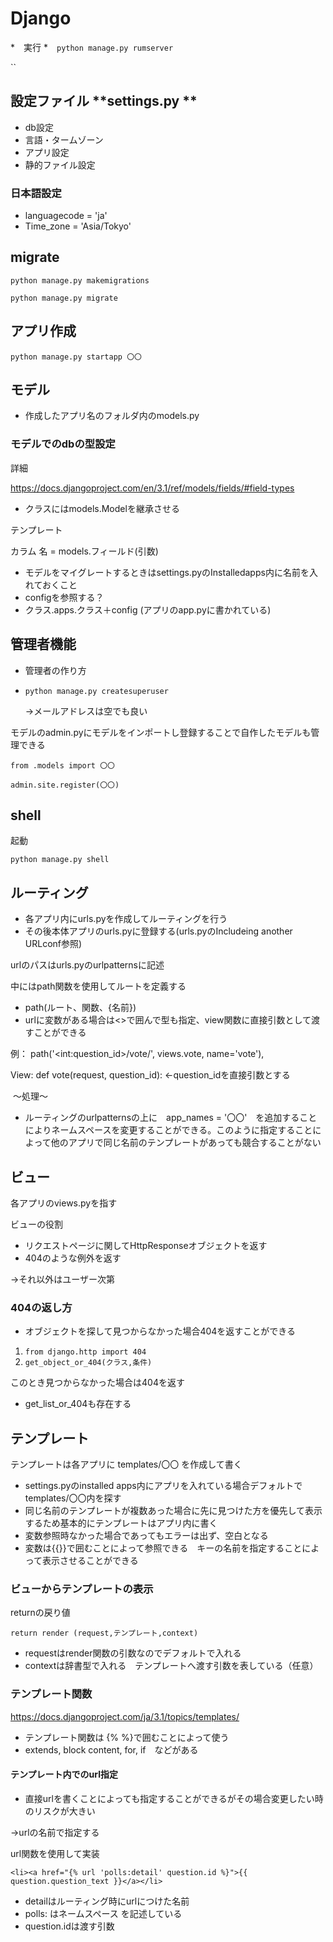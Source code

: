 # Django



*　実行
*　```python manage.py rumserver```

``

## 設定ファイル **settings.py **

* db設定
* 言語・タームゾーン
* アプリ設定
* 静的ファイル設定

### 日本語設定

* languagecode = 'ja'
* Time_zone = 'Asia/Tokyo'



## migrate

``` python manage.py makemigrations ``` 

```python manage.py migrate```



## アプリ作成

```python manage.py startapp 〇〇```



## モデル

* 作成したアプリ名のフォルダ内のmodels.py



### モデルでのdbの型設定

詳細

https://docs.djangoproject.com/en/3.1/ref/models/fields/#field-types

* クラスにはmodels.Modelを継承させる

テンプレート

カラム 名 = models.フィールド(引数)

* モデルをマイグレートするときはsettings.pyのInstalledapps内に名前を入れておくこと
* configを参照する？
* クラス.apps.クラス＋config (アプリのapp.pyに書かれている)







## 管理者機能

* 管理者の作り方

* ```python manage.py createsuperuser ```

  →メールアドレスは空でも良い

モデルのadmin.pyにモデルをインポートし登録することで自作したモデルも管理できる

```from .models import 〇〇 ```

```admin.site.register(〇〇)```



## shell

起動

```python manage.py shell```



## ルーティング

* 各アプリ内にurls.pyを作成してルーティングを行う
* その後本体アプリのurls.pyに登録する(urls.pyのIncludeing another URLconf参照)

urlのパスはurls.pyのurlpatternsに記述

中にはpath関数を使用してルートを定義する

* path(ルート、関数、{名前})
* urlに変数がある場合は<>で囲んで型も指定、view関数に直接引数として渡すことができる

例： path('\<int:question_id\>/vote/', views.vote, name='vote'),

View:  def vote(request, question_id): ←question_idを直接引数とする

​			〜処理〜

* ルーティングのurlpatternsの上に　app_names = '〇〇'　を追加することによりネームスペースを変更することができる。このように指定することによって他のアプリで同じ名前のテンプレートがあっても競合することがない



## ビュー

各アプリのviews.pyを指す

ビューの役割

* リクエストページに関してHttpResponseオブジェクトを返す
* 404のような例外を返す

→それ以外はユーザー次第

### 404の返し方

* オブジェクトを探して見つからなかった場合404を返すことができる

1. ```from django.http import 404```
2. ```get_object_or_404(クラス,条件)```

このとき見つからなかった場合は404を返す

* get_list_or_404も存在する



## テンプレート

テンプレートは各アプリに templates/〇〇 を作成して書く

* settings.pyのinstalled apps内にアプリを入れている場合デフォルトでtemplates/〇〇内を探す
* 同じ名前のテンプレートが複数あった場合に先に見つけた方を優先して表示するため基本的にテンプレートはアプリ内に書く
* 変数参照時なかった場合であってもエラーは出ず、空白となる
* 変数は{{}}で囲むことによって参照できる　キーの名前を指定することによって表示させることができる

### ビューからテンプレートの表示

returnの戻り値

```return render (request,テンプレート,context)```

* requestはrender関数の引数なのでデフォルトで入れる
* contextは辞書型で入れる　テンプレートへ渡す引数を表している（任意）

### テンプレート関数

https://docs.djangoproject.com/ja/3.1/topics/templates/

* テンプレート関数は {% %}で囲むことによって使う
* extends, block content, for, if　などがある



#### テンプレート内でのurl指定

* 直接urlを書くことによっても指定することができるがその場合変更したい時のリスクが大きい

→urlの名前で指定する

url関数を使用して実装

```<li><a href="{% url 'polls:detail' question.id %}">{{ question.question_text }}</a></li>```

* detailはルーティング時にurlにつけた名前
* polls: はネームスペース を記述している
* question.idは渡す引数























